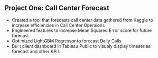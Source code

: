 ## **Project One: Call Center Forecast**

* Created a tool that forecasts call center data gathered from Kaggle to increase efficiencies in Call Center Operaions
* Engineered features to increase Mean Squared Error score for future forecast
* Optimized LightGBM Regressor to forecast Daily Calls
* Built client dashboard in Tableau Public to visualy display timeseries forecast and other KPIs
